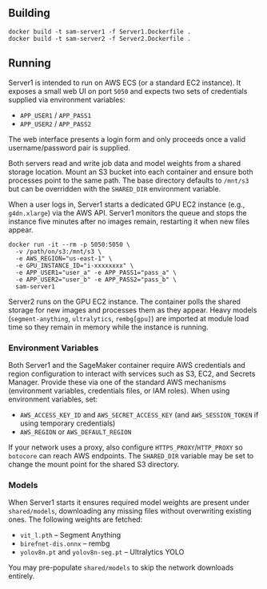 ## Building

```
docker build -t sam-server1 -f Server1.Dockerfile .
docker build -t sam-server2 -f Server2.Dockerfile .
```

## Running

Server1 is intended to run on AWS ECS (or a standard EC2 instance). It exposes a
small web UI on port `5050` and expects two sets of credentials supplied via
environment variables:

* `APP_USER1` / `APP_PASS1`
* `APP_USER2` / `APP_PASS2`

The web interface presents a login form and only proceeds once a valid
username/password pair is supplied.

Both servers read and write job data and model weights from a shared storage
location. Mount an S3 bucket into each container and ensure both processes
point to the same path. The base directory defaults to `/mnt/s3` but can be
overridden with the `SHARED_DIR` environment variable.

When a user logs in, Server1 starts a dedicated GPU EC2 instance (e.g.,
`g4dn.xlarge`) via the AWS API. Server1 monitors the queue and stops the
instance five minutes after no images remain, restarting it when new files
appear.

```
docker run -it --rm -p 5050:5050 \
  -v /path/on/s3:/mnt/s3 \
  -e AWS_REGION="us-east-1" \
  -e GPU_INSTANCE_ID="i-xxxxxxxx" \
  -e APP_USER1="user_a" -e APP_PASS1="pass_a" \
  -e APP_USER2="user_b" -e APP_PASS2="pass_b" \
  sam-server1
```

Server2 runs on the GPU EC2 instance. The container polls the shared storage for
new images and processes them as they appear. Heavy models
(`segment-anything`, `ultralytics`, `rembg[gpu]`) are imported at module load
time so they remain in memory while the instance is running.

### Environment Variables

Both Server1 and the SageMaker container require AWS credentials and region
configuration to interact with services such as S3, EC2, and Secrets Manager.
Provide these via one of the standard AWS mechanisms (environment variables,
credentials files, or IAM roles). When using environment variables, set:

* `AWS_ACCESS_KEY_ID` and `AWS_SECRET_ACCESS_KEY` (and `AWS_SESSION_TOKEN` if using
  temporary credentials)
* `AWS_REGION` or `AWS_DEFAULT_REGION`

If your network uses a proxy, also configure `HTTPS_PROXY`/`HTTP_PROXY` so
`botocore` can reach AWS endpoints. The `SHARED_DIR` variable may be set to change
the mount point for the shared S3 directory.

### Models

When Server1 starts it ensures required model weights are present under
`shared/models`, downloading any missing files without overwriting existing
ones. The following weights are fetched:

* `vit_l.pth` – Segment Anything
* `birefnet-dis.onnx` – rembg
* `yolov8n.pt` and `yolov8n-seg.pt` – Ultralytics YOLO

You may pre-populate `shared/models` to skip the network downloads entirely.
